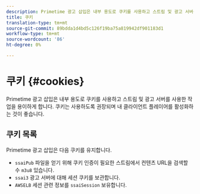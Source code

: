 ```yaml
---
description: Primetime 광고 삽입은 내부 용도로 쿠키를 사용하고 스트림 및 광고 서버를 사용한 작업을 용이하게 합니다.
title: 쿠키
translation-type: tm+mt
source-git-commit: 89bdda1d4bd5c126f19ba75a819942df901183d1
workflow-type: tm+mt
source-wordcount: '86'
ht-degree: 0%

---
```



# 쿠키 {#cookies}

Primetime 광고 삽입은 내부 용도로 쿠키를 사용하고 스트림 및 광고 서버를 사용한 작업을 용이하게 합니다.  쿠키는 사용하도록 권장되며 내 클라이언트 플레이어를 활성화하는 것이 좋습니다.

## 쿠키 목록

Primetime 광고 삽입은 다음 쿠키를 유지합니다.

* `ssaiPub` 파일을 얻기 위해 쿠키 인증이 필요한 스트림에서 컨텐츠 URL을 검색할 수  `m3u8` 있습니다.
* `ssai3` 광고 서버에 대해 세션 쿠키를 보관합니다.
* `AWSELB` 세션 관련 정보를  `ssaiSession` 보유합니다.